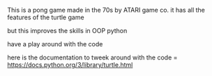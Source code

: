This is a pong game made in the 70s by ATARI game co. 
it has all the features of the turtle game

but this improves the skills in OOP python 

have a play around with the code

here is the documentation to tweek around with the code = https://docs.python.org/3/library/turtle.html
